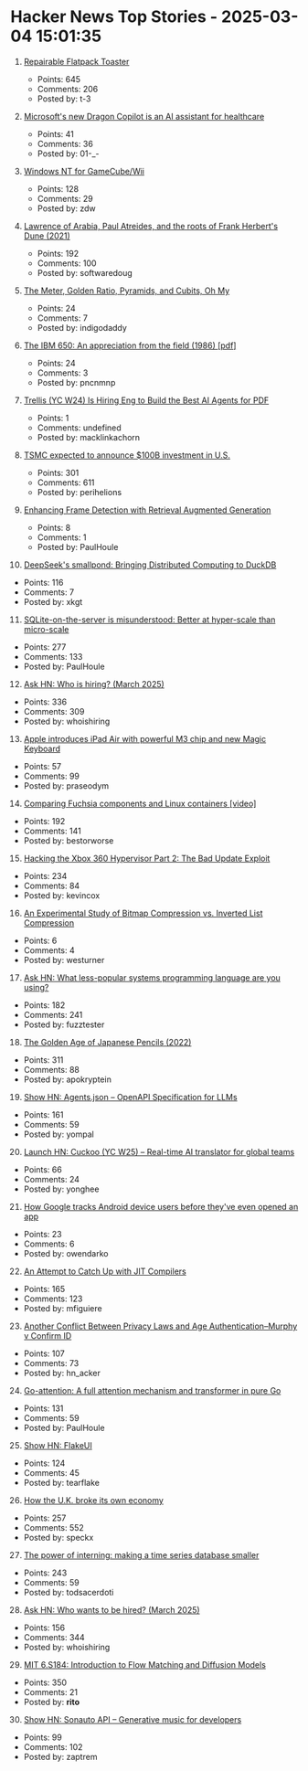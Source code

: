 # Hacker News Top Stories - 2025-03-04 15:01:35

1. [Repairable Flatpack Toaster](https://www.kaseyhou.com/#/repairable-flatpack-toaster/)
   - Points: 645
   - Comments: 206
   - Posted by: t-3

2. [Microsoft's new Dragon Copilot is an AI assistant for healthcare](https://www.theverge.com/news/622528/microsoft-dragon-copilot-ai-healthcare-assistant)
   - Points: 41
   - Comments: 36
   - Posted by: 01-_-

3. [Windows NT for GameCube/Wii](https://github.com/Wack0/entii-for-workcubes)
   - Points: 128
   - Comments: 29
   - Posted by: zdw

4. [Lawrence of Arabia, Paul Atreides, and the roots of Frank Herbert's Dune (2021)](https://reactormag.com/lawrence-of-arabia-paul-atreides-and-the-roots-of-frank-herberts-dune/)
   - Points: 192
   - Comments: 100
   - Posted by: softwaredoug

5. [The Meter, Golden Ratio, Pyramids, and Cubits, Oh My](https://www.iforgeiron.com/topic/60514-the-meter-golden-ratio-pyramids-and-cubits-oh-my/)
   - Points: 24
   - Comments: 7
   - Posted by: indigodaddy

6. [The IBM 650: An appreciation from the field (1986) [pdf]](https://ed-thelen.org/comp-hist/KnuthIBM650Appreciation.pdf)
   - Points: 24
   - Comments: 3
   - Posted by: pncnmnp

7. [Trellis (YC W24) Is Hiring Eng to Build the Best AI Agents for PDF](https://runtrellis.com/)
   - Points: 1
   - Comments: undefined
   - Posted by: macklinkachorn

8. [TSMC expected to announce $100B investment in U.S.](https://www.wsj.com/tech/trump-chip-maker-tsmc-expected-to-announce-100-billion-investment-in-u-s-02a44399)
   - Points: 301
   - Comments: 611
   - Posted by: perihelions

9. [Enhancing Frame Detection with Retrieval Augmented Generation](https://arxiv.org/abs/2502.12210)
   - Points: 8
   - Comments: 1
   - Posted by: PaulHoule

10. [DeepSeek's smallpond: Bringing Distributed Computing to DuckDB](https://mehdio.substack.com/p/duckdb-goes-distributed-deepseeks)
   - Points: 116
   - Comments: 7
   - Posted by: xkgt

11. [SQLite-on-the-server is misunderstood: Better at hyper-scale than micro-scale](https://rivet.gg/blog/2025-02-16-sqlite-on-the-server-is-misunderstood)
   - Points: 277
   - Comments: 133
   - Posted by: PaulHoule

12. [Ask HN: Who is hiring? (March 2025)](undefined)
   - Points: 336
   - Comments: 309
   - Posted by: whoishiring

13. [Apple introduces iPad Air with powerful M3 chip and new Magic Keyboard](https://www.apple.com/newsroom/2025/03/apple-introduces-ipad-air-with-powerful-m3-chip-and-new-magic-keyboard/)
   - Points: 57
   - Comments: 99
   - Posted by: praseodym

14. [Comparing Fuchsia components and Linux containers [video]](https://fosdem.org/2025/schedule/event/fosdem-2025-5381-comparing-fuchsia-components-and-linux-containers/)
   - Points: 192
   - Comments: 141
   - Posted by: bestorworse

15. [Hacking the Xbox 360 Hypervisor Part 2: The Bad Update Exploit](https://icode4.coffee/?p=1081)
   - Points: 234
   - Comments: 84
   - Posted by: kevincox

16. [An Experimental Study of Bitmap Compression vs. Inverted List Compression](https://dl.acm.org/doi/10.1145/3035918.3064007)
   - Points: 6
   - Comments: 4
   - Posted by: westurner

17. [Ask HN: What less-popular systems programming language are you using?](undefined)
   - Points: 182
   - Comments: 241
   - Posted by: fuzztester

18. [The Golden Age of Japanese Pencils (2022)](https://notes.stlartsupply.com/the-golden-age-of-japanese-pencils-1952-1967/)
   - Points: 311
   - Comments: 88
   - Posted by: apokryptein

19. [Show HN: Agents.json – OpenAPI Specification for LLMs](https://github.com/wild-card-ai/agents-json)
   - Points: 161
   - Comments: 59
   - Posted by: yompal

20. [Launch HN: Cuckoo (YC W25) – Real-time AI translator for global teams](undefined)
   - Points: 66
   - Comments: 24
   - Posted by: yonghee

21. [How Google tracks Android device users before they've even opened an app](https://www.theregister.com/2025/03/04/google_android/)
   - Points: 23
   - Comments: 6
   - Posted by: owendarko

22. [An Attempt to Catch Up with JIT Compilers](https://arxiv.org/abs/2502.20547)
   - Points: 165
   - Comments: 123
   - Posted by: mfiguiere

23. [Another Conflict Between Privacy Laws and Age Authentication–Murphy v Confirm ID](https://blog.ericgoldman.org/archives/2025/02/another-conflict-between-privacy-laws-and-age-authentication-murphy-v-confirm-id.htm)
   - Points: 107
   - Comments: 73
   - Posted by: hn_acker

24. [Go-attention: A full attention mechanism and transformer in pure Go](https://github.com/takara-ai/go-attention)
   - Points: 131
   - Comments: 59
   - Posted by: PaulHoule

25. [Show HN: FlakeUI](https://github.com/tearflake/flake-ui)
   - Points: 124
   - Comments: 45
   - Posted by: tearflake

26. [How the U.K. broke its own economy](https://www.theatlantic.com/ideas/archive/2025/03/uk-needs-abundance/681877/)
   - Points: 257
   - Comments: 552
   - Posted by: speckx

27. [The power of interning: making a time series database smaller](https://gendignoux.com/blog/2025/03/03/rust-interning-2000x.html)
   - Points: 243
   - Comments: 59
   - Posted by: todsacerdoti

28. [Ask HN: Who wants to be hired? (March 2025)](undefined)
   - Points: 156
   - Comments: 344
   - Posted by: whoishiring

29. [MIT 6.S184: Introduction to Flow Matching and Diffusion Models](https://diffusion.csail.mit.edu)
   - Points: 350
   - Comments: 21
   - Posted by: __rito__

30. [Show HN: Sonauto API – Generative music for developers](https://sonauto.ai/developers)
   - Points: 99
   - Comments: 102
   - Posted by: zaptrem

